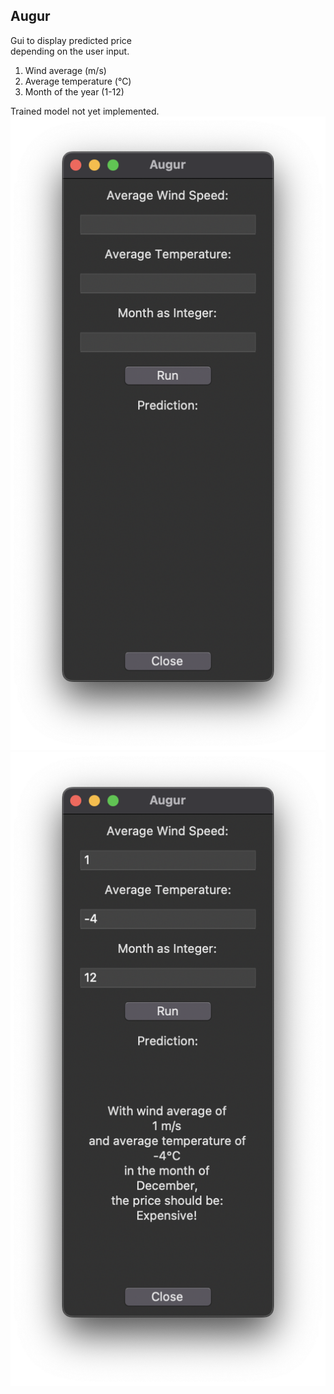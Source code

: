 ## Augur

Gui to display predicted price  
depending on the user input.

1. Wind average (m/s)
2. Average temperature (°C)
3. Month of the year (1-12)  
  
Trained model not yet implemented.  
![](ui1.png)
![](ui2.png)  
  
